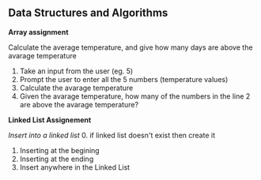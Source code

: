 ## Data Structures and Algorithms
**Array assignment**

Calculate the average temperature, and give how many days are above the avarage temperature
1. Take an input from the user (eg. 5)
2. Prompt the user to enter all the 5 numbers (temperature values)
3. Calculate the avarage temperature
4. Given the avarage temperature, how many of the numbers in the line 2 are above the avarage temperature?

**Linked List Assignement** 

*Insert into a linked list*
0. if linked list doesn't exist then create it
1. Inserting at the begining
2. Inserting at the ending
3. Insert anywhere in the Linked List